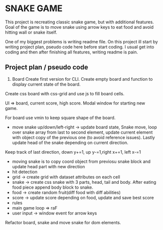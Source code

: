 # SNAKE GAME

This project is recreating classic snake game, but with additional features. Goal of the game is to move snake using arrow keys to eat food and avoid hitting wall or snake itself.

One of my biggest problems is writing readme file. On this project ill start by writing project plan, pseudo code here before start coding. I usual get into coding and then after finishing all features, writing readme is pain.

## Project plan / pseudo code

1. Board
   Create first version for CLI. Create empty board and function to display current state of the board.

Create css board with css-grid and use js to fill board cells.

UI => board, current score, high score.
Modal window for starting new game.

For board use vmin to keep square shape of the board.

- move snake up/down/left-right -> update board state,
  Snake move, loop over snake array from last to second element, update current element with object copy of the previous one (to avoid reference issues). Lastly update head of the snake depending on current direction.

Keep track of last direction, down y+=1, up y-=1,right x+=1, left x-=1

- moving snake is to copy coord object from previosu snake block and update head part with new direction
- hit detection
- grid -> create grid with dataset attributes on each cell
- snake -> create css snake with 3 parts, head, tail and body. After eating food piece append body block to snake.
- food -> create random fruit(diff food with diff abilities)
- score -> update score depending on food, update and save best score
- rules
- main game loop => raF
- user input -> window event for arrow keys

Refactor board, snake and move snake for dom elements.

